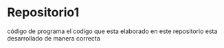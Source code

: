 # Repositorio1
código  de programa 
el codigo que esta elaborado en este repositorio esta desarrollado de manera correcta

